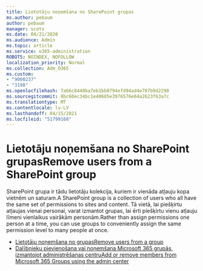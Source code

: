 ```yaml
---
title: Lietotāju noņemšana no SharePoint grupas
ms.author: pebaum
author: pebaum
manager: scotv
ms.date: 04/21/2020
ms.audience: Admin
ms.topic: article
ms.service: o365-administration
ROBOTS: NOINDEX, NOFOLLOW
localization_priority: Normal
ms.collection: Adm_O365
ms.custom:
- "9000237"
- "3198"
ms.openlocfilehash: 7a66c8440ba7eb1bb0794efd94ad4e707b9d2298
ms.sourcegitcommit: 8bc60ec34bc1e40685e3976576e04a2623f63a7c
ms.translationtype: MT
ms.contentlocale: lv-LV
ms.lasthandoff: 04/15/2021
ms.locfileid: "51799168"
---
```

# <a name="remove-users-from-a-sharepoint-group"></a><span data-ttu-id="b33dd-102">Lietotāju noņemšana no SharePoint grupas</span><span class="sxs-lookup"><span data-stu-id="b33dd-102">Remove users from a SharePoint group</span></span>

<span data-ttu-id="b33dd-103">SharePoint grupa ir tādu lietotāju kolekcija, kuriem ir vienāda atļauju kopa vietnēm un saturam.</span><span class="sxs-lookup"><span data-stu-id="b33dd-103">A SharePoint group is a collection of users who all have the same set of permissions to sites and content.</span></span> <span data-ttu-id="b33dd-104">Tā vietā, lai piešķirtu atļaujas vienai personai, varat izmantot grupas, lai ērti piešķirtu vienu atļauju līmeni vienlaikus vairākām personām.</span><span class="sxs-lookup"><span data-stu-id="b33dd-104">Rather than assign permissions one person at a time, you can use groups to conveniently assign the same permission level to many people at once.</span></span>

- [<span data-ttu-id="b33dd-105">Lietotāju noņemšana no grupas</span><span class="sxs-lookup"><span data-stu-id="b33dd-105">Remove users from a group</span></span>](https://docs.microsoft.com/sharepoint/customize-sharepoint-site-permissions#remove-users-from-a-group)
- [<span data-ttu-id="b33dd-106">Dalībnieku pievienošana vai noņemšana Microsoft 365 grupās, izmantojot administrēšanas centru</span><span class="sxs-lookup"><span data-stu-id="b33dd-106">Add or remove members from Microsoft 365 Groups using the admin center</span></span>](https://docs.microsoft.com/microsoft-365/admin/create-groups/add-or-remove-members-from-groups)
